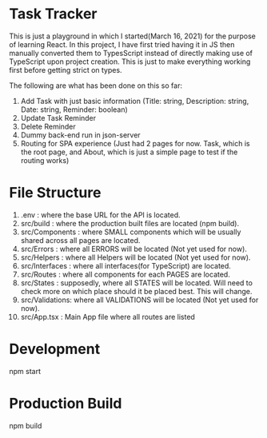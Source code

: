 # Task Tracker
This is just a playground in which I started(March 16, 2021) for the purpose of learning React.
In this project, I have first tried having it in JS then manually converted them to TypesScript instead of directly making use of TypeScript upon project creation. This is just to make everything working first before getting strict on types.

The following are what has been done on this so far:
1. Add Task with just basic information (Title: string, Description: string, Date: string, Reminder: boolean)
2. Update Task Reminder
3. Delete Reminder
4. Dummy back-end run in json-server
5. Routing for SPA experience (Just had 2 pages for now. Task, which is the root page, and About, which is just a simple page to test if the routing works)

# File Structure
1. .env : where the base URL for the API is located.
2. src/build : where the production built files are located (npm build).
3. src/Components : where SMALL components which will be usually shared across all pages are located.
4. src/Errors : where all ERRORS will be located (Not yet used for now).
5. src/Helpers : where all Helpers will be located (Not yet used for now).
6. src/Interfaces : where all interfaces(for TypeScript) are located.
7. src/Routes : where all components for each PAGES are located.
8. src/States : supposedly, where all STATES will be located. Will need to check more on which place should it be placed best. This will change.
9. src/Validations: where all VALIDATIONS will be located (Not yet used for now).
10. src/App.tsx : Main App file where all routes are listed

# Development
npm start

# Production Build
npm build

